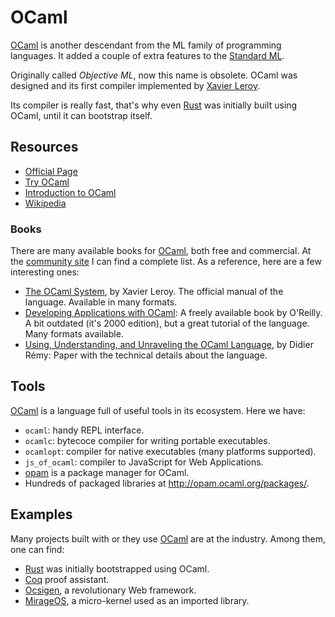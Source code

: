 OCaml
=====

[OCaml][ocaml] is another descendant from the ML
family of programming languages.  It added a couple of extra features to the
[Standard ML](https://en.wikipedia.org/wiki/Standard_ML).

Originally called _Objective ML_, now this name is obsolete.
OCaml was designed and its first compiler implemented by
[Xavier Leroy](http://pauillac.inria.fr/~xleroy/).

Its compiler is really fast, that's why even [Rust](https://www.rust-lang.org/)
was initially built using OCaml, until it can bootstrap itself.

[ocaml]:	http://ocaml.org/

Resources
---------

 - [Official Page](https://ocaml.org/)
 - [Try OCaml](https://try.ocamlpro.com/)
 - [Introduction to OCaml](https://blog.baturin.org/introduction-to-ocaml.html)
 - [Wikipedia](https://en.wikipedia.org/wiki/OCaml)


### Books ###

There are many available books for [OCaml][ocaml], both free and commercial.
At the [community site](http://ocaml.org/learn/books.html) I can find a complete
list.  As a reference, here are a few interesting ones:

 - [The OCaml System](http://caml.inria.fr/pub/docs/manual-ocaml/),
   by Xavier Leroy.  The official manual of the language.  Available in many
   formats.
 - [Developing Applications with OCaml](http://caml.inria.fr/pub/docs/oreilly-book/):
   A freely available book by O'Reilly.  A bit outdated (it's 2000 edition), but
   a great tutorial of the language.  Many formats available.
 - [Using, Understanding, and Unraveling the OCaml Language](http://caml.inria.fr/pub/docs/u3-ocaml/),
   by Didier Rémy:  Paper with the technical details about the language.


Tools
-----

[OCaml][ocaml] is a language full of useful tools in its ecosystem.
Here we have:

 - `ocaml`: handy REPL interface.
 - `ocamlc`: bytecoce compiler for writing portable executables.
 - `ocamlopt`: compiler for native executables (many platforms supported).
 - `js_of_ocaml`: compiler to JavaScript for Web Applications.
 - [opam](http://opam.ocaml.org) is a package manager for OCaml.
 - Hundreds of packaged libraries at <http://opam.ocaml.org/packages/>.

Examples
--------

Many projects built with or they use [OCaml][ocaml] are at the industry.
Among them, one can find:

 - [Rust](http://rust-lang.org) was initially bootstrapped using OCaml.
 - [Coq](https://coq.inria.fr/) proof assistant.
 - [Ocsigen](http://ocsigen.org/), a revolutionary Web framework.
 - [MirageOS](https://mirage.io/), a micro-kernel used as an imported library.
